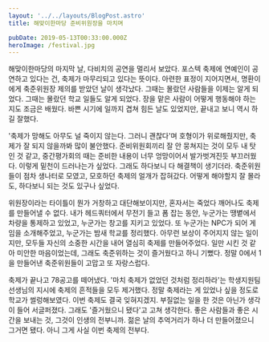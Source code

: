 ```yaml
---
layout: '../../layouts/BlogPost.astro'
title: 해맞이한마당 준비위원장을 마치며

pubDate: 2019-05-13T00:33:00.000Z
heroImage: /festival.jpg
---
```


해맞이한마당의 마지막 날, 다비치의 공연을 멀리서 보았다. 포스텍 축제에 연예인이 공연하고 있다는 건, 축제가 마무리되고 있다는 뜻이다. 아련한 표정이 지어지면서, 명환이에게 축준위원장 제의를 받았던 날이 생각났다. 그때는 몰랐던 사람들을 이제는 알게 되었다. 그때는 몰랐던 학교 일들도 알게 되었다. 장을 맡은 사람이 어떻게 행동해야 하는지도 조금은 배웠다. 바쁜 시기에 일까지 겹쳐 힘든 날도 있었지만, 끝내고 보니 역시 하길 잘했다.

'축제가 망해도 아무도 널 죽이지 않는다. 그러니 괜찮다'며 호형이가 위로해줬지만, 축제가 잘 되지 않을까봐 많이 불안했다. 준비위원회끼리 잘 안 뭉쳐지는 것이 모두 내 탓인 것 같고, 중간평가회의 때는 준비한 내용이 너무 엉망이어서 발가벗겨진듯 부끄러웠다. 이렇게 밑천이 드러나는가 싶었다. 그래도 하다보니 다 해결책이 생기더라. 축준위원들이 점차 생나터로 모였고, 모호하던 축제의 얼개가 잡혀갔다. 어떻게 해야할지 잘 몰라도, 하다보니 되는 것도 있구나 싶었다.

위원장이라는 타이틀이 뭔가 거창하고 대단해보이지만, 혼자서는 죽었다 깨어나도 축제를 만들어낼 수 없다. 내가 헤드쿼터에서 무전기 들고 폼 잡는 동안, 누군가는 땡볕에서 차량을 통제하고 있었고, 누군가는 창고를 지키고 있었다. 또 누군가는 NPC가 되어 게임을 소개해주었고, 누군가는 밤새 학교를 정리했다. 아무런 보상이 주어지지 않는 일이지만, 모두들 자신의 소중한 시간을 내어 열심히 축제를 만들어주었다. 일만 시킨 것 같아 미안한 마음이었는데, 그래도 축준위하는 것이 즐거웠다고 하니 기뻤다. 정말 0에서 1을 만들어낸 축준위원들이 고맙고 또 자랑스럽다.

축제가 끝나고 78공고를 떼어냈다. '마치 축제가 없었던 것처럼 정리하라'는 학생지원팀 선생님의 지시에 축제의 흔적들을 모두 제거했다. 정말 축제라는 게 있었나 싶을 정도로 학교가 썰렁해보였다. 이번 축제도 결국 잊혀지겠지. 부질없는 일을 한 것은 아닌가 생각이 들어 서글퍼졌다. 그래도 '즐거웠으니 됐다'고 고쳐 생각한다. 좋은 사람들과 좋은 시간을 보내는 것, 그것이 인생의 전부니까. 젊은 날의 추억거리가 하나 더 만들어졌으니 그거면 됐다. 아니 그게 사실 이번 축제의 전부다.